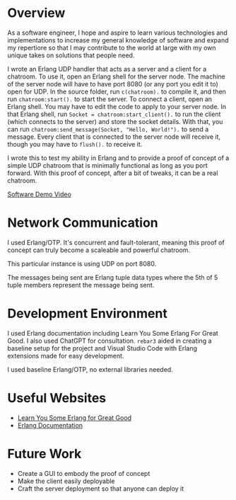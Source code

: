 # Overview

As a software engineer, I hope and aspire to learn various technologies and implementations to increase my general knowledge of software and expand my repertiore so that I may contribute to the world at large with my own unique takes on solutions that people need.

I wrote an Erlang UDP handler that acts as a server and a client for a chatroom. To use it, open an Erlang shell for the server node. The machine of the server node will have to have port 8080 (or any port you edit it to) open for UDP. In the source folder, run `c(chatroom).` to compile it, and then run `chatroom:start().` to start the server. To connect a client, open an Erlang shell. You may have to edit the code to apply to your server node. In that Erlang shell, run `Socket = chatroom:start_client().` to run the client (which connects to the server) and store the socket details. With that, you can run `chatroom:send_message(Socket, "Hello, World!").` to send a message. Every client that is connected to the server node will receive it, though you may have to `flush().` to receive it.

I wrote this to test my ability in Erlang and to provide a proof of concept of a simple UDP chatroom that is minimally functional as long as you port forward. With this proof of concept, after a bit of tweaks, it can be a real chatroom.

[Software Demo Video](https://youtu.be/dK8NSRKNdtU)

# Network Communication

I used Erlang/OTP. It's concurrent and fault-tolerant, meaning this proof of concept can truly become a scaleable and powerful chatroom.

This particular instance is using UDP on port 8080.

The messages being sent are Erlang tuple data types where the 5th of 5 tuple members represent the message being sent.

# Development Environment

I used Erlang documentation including Learn You Some Erlang For Great Good. I also used ChatGPT for consultation. `rebar3` aided in creating a baseline setup for the project and Visual Studio Code with Erlang extensions made for easy development.

I used baseline Erlang/OTP, no external libraries needed.

# Useful Websites

* [Learn You Some Erlang for Great Good](https://learnyousomeerlang.com/)
* [Erlang Documentation](https://www.erlang.org/doc/readme.html)

# Future Work

* Create a GUI to embody the proof of concept
* Make the client easily deployable
* Craft the server deployment so that anyone can deploy it